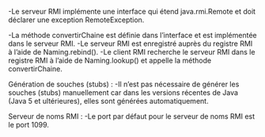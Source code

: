 -Le serveur RMI implémente une interface qui étend java.rmi.Remote et doit déclarer une exception RemoteException.

-La méthode convertirChaine est définie dans l’interface et est implémentée dans le serveur RMI.
-Le serveur RMI est enregistré auprès du registre RMI à l’aide de Naming.rebind().
-Le client RMI recherche le serveur RMI dans le registre RMI à l’aide de Naming.lookup() et appelle la méthode convertirChaine.

Génération de souches (stubs) :
 -Il n’est pas nécessaire de générer les souches (stubs) manuellement car dans les versions récentes de Java (Java 5 et ultérieures), elles sont générées automatiquement.


Serveur de noms RMI :
-Le port par défaut pour le serveur de noms RMI est le port 1099.
